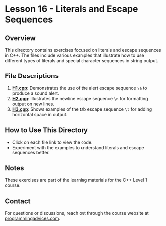 # Lesson 16 - Literals and Escape Sequences

## Overview
This directory contains exercises focused on literals and escape sequences in C++. The files include various examples that illustrate how to use different types of literals and special character sequences in string output.

## File Descriptions

1. **[H1.cpp](./H1.cpp)**: Demonstrates the use of the alert escape sequence `\a` to produce a sound alert.
2. **[H2.cpp](./H2.cpp)**: Illustrates the newline escape sequence `\n` for formatting output on new lines.
3. **[H3.cpp](./H3.cpp)**: Shows examples of the tab escape sequence `\t` for adding horizontal space in output.

## How to Use This Directory
- Click on each file link to view the code.
- Experiment with the examples to understand literals and escape sequences better.

## Notes
These exercises are part of the learning materials for the C++ Level 1 course.

## Contact
For questions or discussions, reach out through the course website at [programmingadvices.com](https://programmingadvices.com/courses/).

